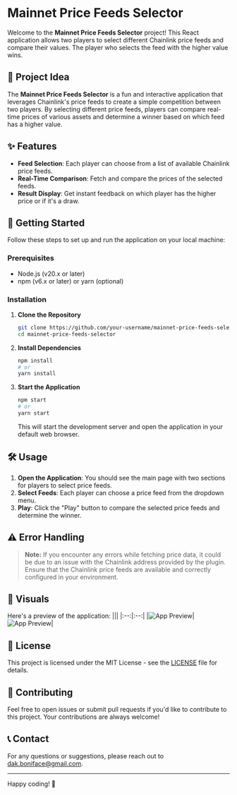 
# Mainnet Price Feeds Selector

Welcome to the **Mainnet Price Feeds Selector** project! This React application allows two players to select different Chainlink price feeds and compare their values. The player who selects the feed with the higher value wins. 

## 🎯 **Project Idea**

The **Mainnet Price Feeds Selector** is a fun and interactive application that leverages Chainlink's price feeds to create a simple competition between two players. By selecting different price feeds, players can compare real-time prices of various assets and determine a winner based on which feed has a higher value.

## ✨ **Features**

- **Feed Selection**: Each player can choose from a list of available Chainlink price feeds.
- **Real-Time Comparison**: Fetch and compare the prices of the selected feeds.
- **Result Display**: Get instant feedback on which player has the higher price or if it's a draw.

## 🚀 **Getting Started**

Follow these steps to set up and run the application on your local machine:

### Prerequisites

- Node.js (v20.x or later)
- npm (v6.x or later) or yarn (optional)

### Installation

1. **Clone the Repository**

   ```bash
   git clone https://github.com/your-username/mainnet-price-feeds-selector.git
   cd mainnet-price-feeds-selector
   ```

2. **Install Dependencies**

   ```bash
   npm install
   # or
   yarn install
   ```

3. **Start the Application**

   ```bash
   npm start
   # or
   yarn start
   ```

   This will start the development server and open the application in your default web browser.

## 🛠️ **Usage**

1. **Open the Application**: You should see the main page with two sections for players to select price feeds.
2. **Select Feeds**: Each player can choose a price feed from the dropdown menu.
3. **Play**: Click the "Play" button to compare the selected price feeds and determine the winner.



## ⚠️ **Error Handling**

> **Note:** If you encounter any errors while fetching price data, it could be due to an issue with the Chainlink address provided by the plugin. Ensure that the Chainlink price feeds are available and correctly configured in your environment.


## 🌟 **Visuals**

Here's a preview of the application:
|||
|:--:|:--:|
|![App Preview](https://github.com/user-attachments/assets/72411a63-43d3-42b3-bbeb-cc5b02f380a3)|![App Preview](https://github.com/user-attachments/assets/ea6ef1ac-1013-4549-8545-8ae0fc18da0c)|

## 📜 **License**

This project is licensed under the MIT License - see the [LICENSE](./LICENSE) file for details.

## 🙌 **Contributing**

Feel free to open issues or submit pull requests if you'd like to contribute to this project. Your contributions are always welcome!

## 📞 **Contact**

For any questions or suggestions, please reach out to [dak.boniface@gmail.com](mailto:your-email@example.com).

---

Happy coding! 🚀